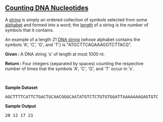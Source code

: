 <h2><a href="https://rosalind.info/problems/dna/">Counting DNA Nucleotides</a></h2>

<p>A <a href="https://rosalind.info/glossary/string/">string</a> is simply an ordered collection of symbols selected from some <a href="https://rosalind.info/glossary/alphabet/">alphabet</a> and formed into a word; the <a href="https://rosalind.info/glossary/string-length/">length</a> of a string is the number of symbols that it contains.</p>
<p>An example of a length 21 <a href="https://rosalind.info/glossary/dna-string/">DNA string</a> (whose alphabet contains the symbols 'A', 'C', 'G', and 'T') is "ATGCTTCAGAAAGGTCTTACG".</p>

<p><strong>Given : </strong> A DNA string 's' of length at most 1000 nt.</p>
<p><strong>Return : </strong> Four integers (separated by spaces) counting the respective number of times that the symbols 'A', 'C', 'G', and 'T' occur in 's'.</p>



<p>&nbsp;</p>
<p><strong class="example">Sample Dataset</strong></p>
<pre>
AGCTTTTCATTCTGACTGCAACGGGCAATATGTCTCTGTGTGGATTAAAAAAAGAGTGTCTGATAGCAGC
</pre>
<p><strong class="example">Sample Output</strong></p>
<pre>
20 12 17 21
</pre>
